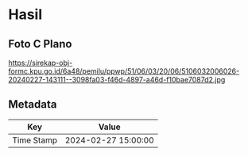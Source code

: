 # Hasil

## Foto C Plano

https://sirekap-obj-formc.kpu.go.id/6a48/pemilu/ppwp/51/06/03/20/06/5106032006026-20240227-143111--3098fa03-f46d-4897-a46d-f10bae7087d2.jpg


## Metadata

| Key        | Value               |
| ---------- | ------------------- |
| Time Stamp | 2024-02-27 15:00:00 |



